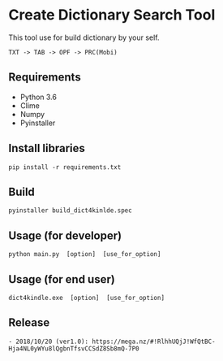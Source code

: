 # Create Dictionary Search Tool
This tool use for build dictionary by your self.

    TXT -> TAB -> OPF -> PRC(Mobi)

## Requirements
- Python 3.6
- Clime
- Numpy
- Pyinstaller

## Install libraries
    pip install -r requirements.txt

## Build
    pyinstaller build_dict4kinlde.spec
    
## Usage (for developer)
    python main.py  [option]  [use_for_option]

## Usage (for end user)
    dict4kindle.exe  [option]  [use_for_option]
    
## Release
    - 2018/10/20 (ver1.0): https://mega.nz/#!RlhhUQjJ!WfQtBC-Hja4NL0yWYu8lQgbnTfsvCCSdZ8Sb8mQ-7P0
    
